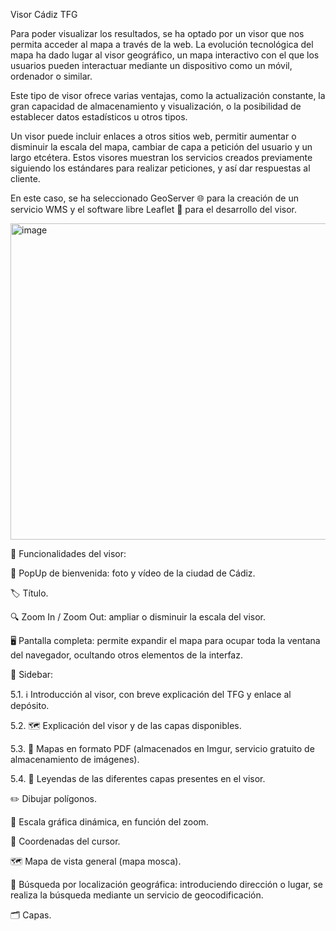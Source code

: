 
Visor Cádiz TFG

Para poder visualizar los resultados, se ha optado por un visor que nos permita acceder al mapa a través de la web. La evolución tecnológica del mapa ha dado lugar al visor geográfico, un mapa interactivo con el que los usuarios pueden interactuar mediante un dispositivo como un móvil, ordenador o similar.

Este tipo de visor ofrece varias ventajas, como la actualización constante, la gran capacidad de almacenamiento y visualización, o la posibilidad de establecer datos estadísticos u otros tipos.

Un visor puede incluir enlaces a otros sitios web, permitir aumentar o disminuir la escala del mapa, cambiar de capa a petición del usuario y un largo etcétera. Estos visores muestran los servicios creados previamente siguiendo los estándares para realizar peticiones, y así dar respuestas al cliente.

En este caso, se ha seleccionado GeoServer 🌐 para la creación de un servicio WMS y el software libre Leaflet 🍃 para el desarrollo del visor.


<img width="996" height="506" alt="image" src="https://github.com/user-attachments/assets/c4b5c4b4-19f3-410d-8366-4b551ad4e9fc" />

📌 Funcionalidades del visor:

📢 PopUp de bienvenida: foto y vídeo de la ciudad de Cádiz.

🏷️ Título.

🔍 Zoom In / Zoom Out: ampliar o disminuir la escala del visor.

🖥️ Pantalla completa: permite expandir el mapa para ocupar toda la ventana del navegador, ocultando otros elementos de la interfaz.

📑 Sidebar:

5.1. ℹ️ Introducción al visor, con breve explicación del TFG y enlace al depósito.

5.2. 🗺️ Explicación del visor y de las capas disponibles.

5.3. 📂 Mapas en formato PDF (almacenados en Imgur, servicio gratuito de almacenamiento de imágenes).

5.4. 🎨 Leyendas de las diferentes capas presentes en el visor.

✏️ Dibujar polígonos.

📏 Escala gráfica dinámica, en función del zoom.

📍 Coordenadas del cursor.

🗺️ Mapa de vista general (mapa mosca).

📌 Búsqueda por localización geográfica: introduciendo dirección o lugar, se realiza la búsqueda mediante un servicio de geocodificación.

🗂️ Capas.
